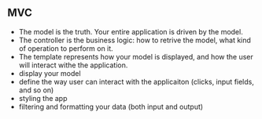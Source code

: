 MVC
----
* The model is the truth. Your entire application is driven by the model.
* The controller is the business logic: how to retrive the model, what kind of operation to perform on it.
* The template represents how your model is displayed, and how the user will interact withe the application.
 * display your model
 * define the way user can interact with the applicaiton (clicks, input fields, and so on)
 * styling the app
 * filtering and formatting your data (both input and output)
